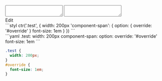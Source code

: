 <div data-size="210" class="code-cont" data-example="override">
    <div class="code">
        <div class="code-wrap">
            <textarea id="stylus"></textarea>
            <textarea id="css"></textarea>
            <div class="edit-code">
                <span>Edit</span>
            </div>
        </div>
    </div>
</div>

<div data-size="210" data-examples="stylus"></div>
```styl
ctr('.test', {
  width: 200px
  'component-span': {
    option: {
      override: '#override'
    }
    font-size: 1em
  }
})
```

<div data-size="210" data-examples="yaml"></div>
```yaml
.test:
  width: 200px
  component-span:
    option:
      override: '#override'
    font-size: 1em
```

```css
.test {
  width: 200px;
}
#override {
  font-size: 1em;
}
```
<div class="cf"></div>
